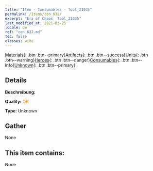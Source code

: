 ```yaml
---
title: "Item - Consumables - Tool_21035"
permalink: /Items/con_632/
excerpt: "Era of Chaos  Tool_21035"
last_modified_at: 2021-03-25
locale: de
ref: "con_632.md"
toc: false
classes: wide
---
```

 [Materials](/de/Items/){: .btn .btn--primary}[Artifacts](/de/Items/Artifacts/){: .btn .btn--success}[Units](/de/Items/Units/){: .btn .btn--warning}[Heroes](/de/Items/Heroes/){: .btn .btn--danger}[Consumables](/de/Items/Consumables/){: .btn .btn--info}[Unknown](/de/Items/Unknown/){: .btn .btn--primary}

## Details
 **Beschreibung:** 

 **Quality:** <span style="color: #FF8C00">OK</span>

 **Type:** Unknown

## Gather

  None

## This item contains:

  None

